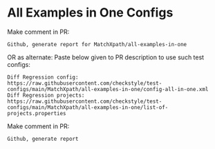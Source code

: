 # All Examples in One Configs
Make comment in PR:
```
Github, generate report for MatchXpath/all-examples-in-one
```
OR as alternate:
Paste below given to PR description to use such test configs:
```
Diff Regression config: https://raw.githubusercontent.com/checkstyle/test-configs/main/MatchXpath/all-examples-in-one/config-all-in-one.xml
Diff Regression projects: https://raw.githubusercontent.com/checkstyle/test-configs/main/MatchXpath/all-examples-in-one/list-of-projects.properties
```
Make comment in PR:
```
Github, generate report
```
